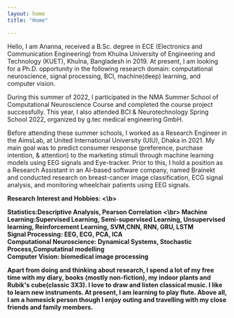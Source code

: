 ```yaml
---
layout: home
title: "Home"

---
```


 Hello, I am Ananna, received a B.Sc. degree in ECE (Electronics and Communication Engineering) from Khulna University of Engineering and Technology (KUET), Khulna,
 Bangladesh in 2019. At present, I am looking for a Ph.D. opportunity in the following research domain: computational neuroscience, signal processing, BCI, machine(deep)
 learning, and computer vision.

 During this summer of 2022, I participated in the NMA Summer School of Computational Neuroscience Course and completed the course project successfully. This year, I
 also attended BCI & Neurotechnology Spring School 2022, organized by g.tec medical engineering GmbH.

 Before attending these summer schools, I worked as a Research Engineer in the AimsLab, at United International University (UIU), Dhaka in 2021. My main goal was to
 predict consumer response (preference, purchase intention, & attention) to the marketing stimuli through machine learning models using EEG signals and Eye-tracker. 
 Prior to this, I hold a position as a Research Assistant in an AI-based software company, named Brainekt and conducted research on breast-cancer image classification, 
 ECG signal analysis, and monitoring wheelchair patients using EEG signals. 
 
 <b>Research Interest and Hobbies: <\b>
  
 Statistics:Descriptive Analysis, Pearson Correlation <\br>
 Machine Learning:Supervised Learning, Semi-supervised Learning, Unsupervised learning, Reinforcement Learning, SVM,CNN, RNN, GRU, LSTM </br>
 Signal Processing: EEG, ECG, PCA, ICA</br>
 Computational Neuroscience: Dynamical Systems, Stochastic Process,Computatinal modelling </br>
 Computer Vision: biomedical image processing </br>
   
 
 Apart from doing and thinking about research, I spend a lot of my free time with my diary, books (mostly non-fiction), my indoor plants and Rubik's cube(classic 3X3).
 I love to draw and listen classical music. I like to learn new instruments. At present, I am learning to play flute. Above all, I am a homesick person though I enjoy
 outing and travelling with my close friends and family members. 
 

